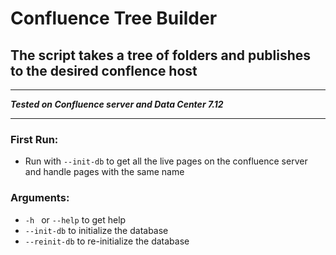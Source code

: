 # Confluence Tree Builder
## The script takes a tree of folders and publishes to the desired conflence host
***
***Tested on Confluence server and Data Center 7.12***
***
### First Run:
- Run with `--init-db` to get all the live pages on the confluence server and handle pages with the same name

### Arguments:
- `-h ` or `--help` to get help
- `--init-db` to initialize the database
- `--reinit-db` to re-initialize the database